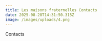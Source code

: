```yaml
---
title: Les maisons fraternelles Contacts
date: 2025-08-28T14:31:50.315Z
image: /images/uploads/4.png
---
```

C﻿ontacts
